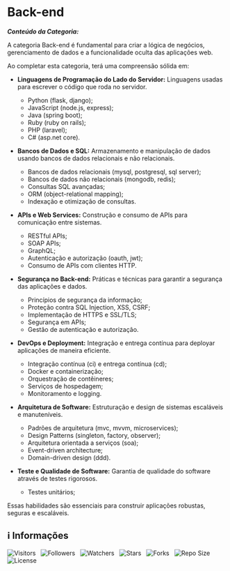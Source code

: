<!-- Título -->
# Back-end

***Conteúdo da Categoria:***

A categoria Back-end é fundamental para criar a lógica de negócios, gerenciamento de dados e a funcionalidade oculta das aplicações web.

Ao completar esta categoria, terá uma compreensão sólida em:

* **Linguagens de Programação do Lado do Servidor:** Linguagens usadas para escrever o código que roda no servidor.
  * Python (flask, django);
  * JavaScript (node.js, express);
  * Java (spring boot);
  * Ruby (ruby on rails);
  * PHP (laravel);
  * C# (asp.net core).

* **Bancos de Dados e SQL:** Armazenamento e manipulação de dados usando bancos de dados relacionais e não relacionais.
  * Bancos de dados relacionais (mysql, postgresql, sql server);
  * Bancos de dados não relacionais (mongodb, redis);
  * Consultas SQL avançadas;
  * ORM (object-relational mapping);
  * Indexação e otimização de consultas.

* **APIs e Web Services:** Construção e consumo de APIs para comunicação entre sistemas.
  * RESTful APIs;
  * SOAP APIs;
  * GraphQL;
  * Autenticação e autorização (oauth, jwt);
  * Consumo de APIs com clientes HTTP.

* **Segurança no Back-end:** Práticas e técnicas para garantir a segurança das aplicações e dados.
  * Princípios de segurança da informação;
  * Proteção contra SQL Injection, XSS, CSRF;
  * Implementação de HTTPS e SSL/TLS;
  * Segurança em APIs;
  * Gestão de autenticação e autorização.

* **DevOps e Deployment:** Integração e entrega contínua para deployar aplicações de maneira eficiente.
  * Integração contínua (ci) e entrega contínua (cd);
  * Docker e containerização;
  * Orquestração de contêineres;
  * Serviços de hospedagem;
  * Monitoramento e logging.

* **Arquitetura de Software:** Estruturação e design de sistemas escaláveis e manuteníveis.
  * Padrões de arquitetura (mvc, mvvm, microservices);
  * Design Patterns (singleton, factory, observer);
  * Arquitetura orientada a serviços (soa);
  * Event-driven architecture;
  * Domain-driven design (ddd).

* **Teste e Qualidade de Software:** Garantia de qualidade do software através de testes rigorosos.
  * Testes unitários;

Essas habilidades são essenciais para construir aplicações robustas, seguras e escaláveis.

<!-- Informações -->
## &#8505; Informações

![Visitors](https://api.visitorbadge.io/api/visitors?path=Devsgeeknerd%2Fcat-bac-end&label=Visitantes&labelColor=%23700070&labelStyle=none&countColor=%23000fff&style=plastic&color=%23ffffff "Total de Visitantes")
&nbsp;
![Followers](https://img.shields.io/github/followers/Devsgeeknerd?style=p&label=Seguidores&labelColor=800080&color=000fff "Total de Seguidores")
&nbsp;
![Watchers](https://img.shields.io/github/watchers/Devsgeeknerd/cat-bac-end?style=p&label=Observadores&labelColor=800080&color=000fff "Total de Observadores")
&nbsp;
![Stars](https://img.shields.io/github/stars/Devsgeeknerd/cat-bac-end?style=p&label=Estrelas&labelColor=800080&color=000fff "Total de Estrelas")
&nbsp;
![Forks](https://img.shields.io/github/forks/Devsgeeknerd/cat-bac-end?style=p&label=Bifurcações&labelColor=800080&color=000fff "Total de Bifurcações")
&nbsp;
![Repo Size](https://img.shields.io/github/repo-size/Devsgeeknerd/cat-bac-end?style=p&label=Tamanho&labelColor=800080&color=000fff "Tamanho do Repositório")
&nbsp;
![License](https://img.shields.io/github/license/Devsgeeknerd/cat-bac-end?style=p&label=Licença&labelColor=800080&color=000fff "Licença do Repositório")
